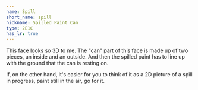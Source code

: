 ```yaml
---
name: Spill
short_name: spill
nickname: Spilled Paint Can
type: 2E1C
has_lr: true
---
```


This face looks so 3D to me.  The "can" part of this face is made up of two pieces, an inside and an outside.  And then the spilled paint has to line up with the ground that the can is resting on.

If, on the other hand, it's easier for you to think of it as a 2D picture of a spill in progress, paint still in the air, go for it.
